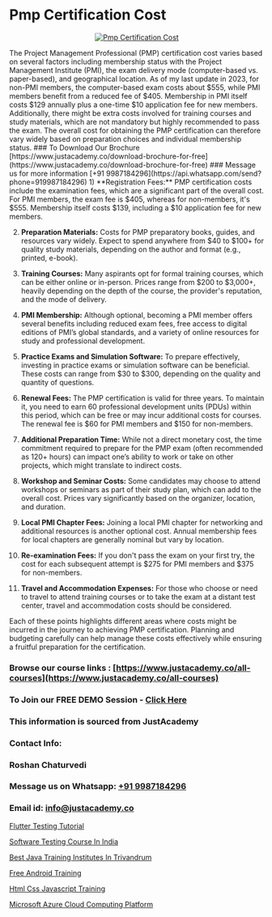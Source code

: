 # Pmp Certification Cost

<p align="center">
  <a href="https://justacademy.co/course-detail/pmp-certification-training">
    <img src="https://justacademy.co/storage2/course_image/1709713463_course_image.webp" alt="Pmp Certification Cost">
  </a>
</p>
The Project Management Professional (PMP) certification cost varies based on several factors including membership status with the Project Management Institute (PMI), the exam delivery mode (computer-based vs. paper-based), and geographical location. As of my last update in 2023, for non-PMI members, the computer-based exam costs about $555, while PMI members benefit from a reduced fee of $405. Membership in PMI itself costs $129 annually plus a one-time $10 application fee for new members. Additionally, there might be extra costs involved for training courses and study materials, which are not mandatory but highly recommended to pass the exam. The overall cost for obtaining the PMP certification can therefore vary widely based on preparation choices and individual membership status.
### To Download Our Brochure [https://www.justacademy.co/download-brochure-for-free](https://www.justacademy.co/download-brochure-for-free)
### Message us for more information [+91 9987184296](https://api.whatsapp.com/send?phone=919987184296)
1) **Registration Fees:** PMP certification costs include the examination fees, which are a significant part of the overall cost. For PMI members, the exam fee is $405, whereas for non-members, it's $555. Membership itself costs $139, including a $10 application fee for new members.

2) **Preparation Materials:** Costs for PMP preparatory books, guides, and resources vary widely. Expect to spend anywhere from $40 to $100+ for quality study materials, depending on the author and format (e.g., printed, e-book).

3) **Training Courses:** Many aspirants opt for formal training courses, which can be either online or in-person. Prices range from $200 to $3,000+, heavily depending on the depth of the course, the provider's reputation, and the mode of delivery.

4) **PMI Membership:** Although optional, becoming a PMI member offers several benefits including reduced exam fees, free access to digital editions of PMI’s global standards, and a variety of online resources for study and professional development.

5) **Practice Exams and Simulation Software:** To prepare effectively, investing in practice exams or simulation software can be beneficial. These costs can range from $30 to $300, depending on the quality and quantity of questions.

6) **Renewal Fees:** The PMP certification is valid for three years. To maintain it, you need to earn 60 professional development units (PDUs) within this period, which can be free or may incur additional costs for courses. The renewal fee is $60 for PMI members and $150 for non-members.

7) **Additional Preparation Time:** While not a direct monetary cost, the time commitment required to prepare for the PMP exam (often recommended as 120+ hours) can impact one’s ability to work or take on other projects, which might translate to indirect costs.

8) **Workshop and Seminar Costs:** Some candidates may choose to attend workshops or seminars as part of their study plan, which can add to the overall cost. Prices vary significantly based on the organizer, location, and duration.

9) **Local PMI Chapter Fees:** Joining a local PMI chapter for networking and additional resources is another optional cost. Annual membership fees for local chapters are generally nominal but vary by location.

10) **Re-examination Fees:** If you don't pass the exam on your first try, the cost for each subsequent attempt is $275 for PMI members and $375 for non-members.

11) **Travel and Accommodation Expenses:** For those who choose or need to travel to attend training courses or to take the exam at a distant test center, travel and accommodation costs should be considered.

Each of these points highlights different areas where costs might be incurred in the journey to achieving PMP certification. Planning and budgeting carefully can help manage these costs effectively while ensuring a fruitful preparation for the certification.

### Browse our course links : [https://www.justacademy.co/all-courses](https://www.justacademy.co/all-courses) 
### To Join our FREE DEMO Session - [Click Here](https://www.justacademy.co/register-for-course-demo)


### This information is sourced from JustAcademy
### Contact Info:
### Roshan Chaturvedi
### Message us on Whatsapp: [+91 9987184296](https://api.whatsapp.com/send?phone=919987184296)
### Email id: [info@justacademy.co](mailto:info@justacademy.co)
                
[Flutter Testing Tutorial](https://www.linkedin.com/pulse/flutter-testing-tutorial-justacademy-delhi-k3abc/)

[Software Testing Course In India](https://www.linkedin.com/pulse/software-testing-course-india-justacademy-kolkata-f5qsc?trackingId=uZ1%2FRBlZjw8Ekjb9FnOT2w%3D%3D&lipi=urn%3Ali%3Apage%3Ad_flagship3_company_admin%3BiAa60KZ1TYi9BxLlFQwGgg%3D%3D)

[Best Java Training Institutes In Trivandrum](https://medium.com/@kamblerajas684/best-java-training-institutes-in-trivandrum-7141d6a5e12d)

[Free Android Training](https://medium.com/@namusn/free-android-training-4609aecde120)

[Html Css Javascript Training](https://justacademyin.github.io/justacademy/html-css-javascript-training)

[Microsoft Azure Cloud Computing Platform](https://justacademyin.github.io/justacademy/microsoft-azure-cloud-computing-platform)


